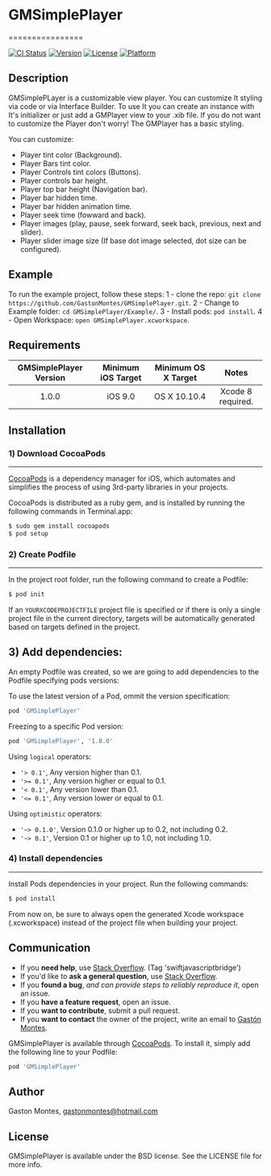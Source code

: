 # GMSimplePlayer
================

[![CI Status](http://img.shields.io/travis/gastonmontes@hotmail.com/GMSimplePlayer.svg?style=flat)](https://travis-ci.org/gastonmontes@hotmail.com/GMSimplePlayer)
[![Version](https://img.shields.io/cocoapods/v/GMSimplePlayer.svg?style=flat)](http://cocoapods.org/pods/GMSimplePlayer)
[![License](https://img.shields.io/cocoapods/l/GMSimplePlayer.svg?style=flat)](http://cocoapods.org/pods/GMSimplePlayer)
[![Platform](https://img.shields.io/cocoapods/p/GMSimplePlayer.svg?style=flat)](http://cocoapods.org/pods/GMSimplePlayer)

## Description

GMSimplePLayer is a customizable view player. You can customize It styling via code or via Interface Builder. 
To use It you can create an instance with It's initializer or just add a GMPlayer view to your .xib file.
If you do not want to customize the Player don't worry! The GMPlayer has a basic styling.

You can customize:
- Player tint color (Background).
- Player Bars tint color.
- Player Controls tint colors (Buttons).
- Player controls bar height.
- Player top bar height (Navigation bar).
- Player bar hidden time.
- Player bar hidden animation time.
- Player seek time (fowward and back).
- Player images (play, pause, seek forward, seek back, previous, next and slider).
- Player slider image size (If base dot image selected, dot size can be configured).


## Example

To run the example project, follow these steps:
1 - clone the repo: `git clone https://github.com/GastonMontes/GMSimplePlayer.git`.
2 - Change to Example folder: `cd GMSimplePlayer/Example/`.
3 - Install pods: `pod install`.
4 - Open Workspace: `open GMSimplePlayer.xcworkspace`.

## Requirements

| GMSimplePlayer Version |     Minimum iOS Target      |      Minimum OS X Target     |              Notes               |
|:----------------------:|:---------------------------:|:----------------------------:|:--------------------------------:|
|         1.0.0          |           iOS 9.0           |           OS X 10.10.4       |        Xcode 8 required.         |

## Installation

### 1) Download CocoaPods
-----------------------
[CocoaPods](http://cocoapods.org) is a dependency manager for iOS, which automates and simplifies the process of using 3rd-party libraries in your projects.

CocoaPods is distributed as a ruby gem, and is installed by running the following commands in Terminal.app:

```ruby
$ sudo gem install cocoapods
$ pod setup
```

### 2) Create Podfile
-------------------
In the project root folder, run the following command to create a Podfile:

```ruby
$ pod init
```

If an `YOURXCODEPROJECTFILE` project file is specified or if there is only a single project file in the current directory, targets will be automatically generated based on targets defined in the project.

## 3) Add dependencies:
An empty Podfile was created, so we are going to add dependencies to the Podfile specifying pods versions:

To use the latest version of a Pod, ommit the version specification:
```ruby
pod 'GMSimplePlayer'
```

Freezing to a specific Pod version:
```ruby
pod 'GMSimplePlayer', '1.0.0'
```

Using `logical` operators:
- `'> 0.1'`, Any version higher than 0.1.
- `'>= 0.1'`, Any version higher or equal to 0.1.
- `'< 0.1'`, Any version lower than 0.1.
- `'<= 0.1'`, Any version lower or equal to 0.1.

Using `optimistic` operators:
- `'~> 0.1.0'`, Version 0.1.0 or higher up to 0.2, not including 0.2.
- `'~> 0.1'`, Version 0.1 or higher up to 1.0, not including 1.0.

### 4) Install dependencies
-------------------------
Install Pods dependencies in your project. Run the following commands:

```ruby
$ pod install
```

From now on, be sure to always open the generated Xcode workspace (.xcworkspace) instead of the project file when building your project.

## Communication

- If you **need help**, use [Stack Overflow](http://stackoverflow.com/questions/tagged/swiftjavascriptbridge). (Tag 'swiftjavascriptbridge')
- If you'd like to **ask a general question**, use [Stack Overflow](http://stackoverflow.com/questions/tagged/swiftjavascriptbridge).
- If you **found a bug**, _and can provide steps to reliably reproduce it_, open an issue.
- If you **have a feature request**, open an issue.
- If you **want to contribute**, submit a pull request.
- If you **want to contact** the owner of the project, write an email to [Gastón Montes](<mailto:gastonmontes@hotmail.com>).

GMSimplePlayer is available through [CocoaPods](http://cocoapods.org). To install
it, simply add the following line to your Podfile:

```ruby
pod 'GMSimplePlayer'
```

## Author

Gaston Montes, gastonmontes@hotmail.com

## License

GMSimplePlayer is available under the BSD license. See the LICENSE file for more info.
